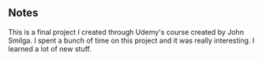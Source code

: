## Notes

This is a final project I created through Udemy's course created by John Smilga. I spent a bunch of time on this project and it was really interesting. I learned a lot of new stuff.
